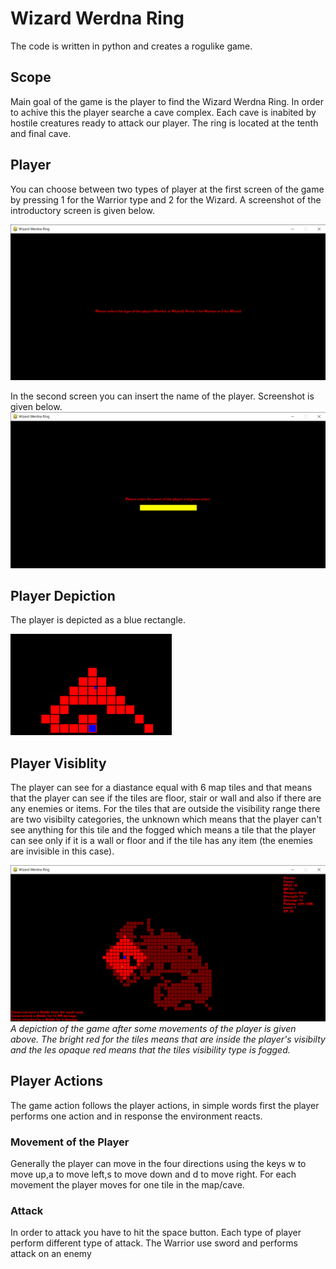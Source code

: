 # Wizard Werdna Ring
The code is written in python and creates a rogulike game. 
## Scope
Main goal of the game is the player to find the Wizard Werdna Ring. In order to achive this the player searche a cave complex. Each cave is inabited by hostile creatures ready to attack our player. The ring is located at the tenth and final cave.

## Player
You can choose between two types of player at the first screen of the game by pressing 1 for the Warrior type and 2 for the Wizard. A screenshot of the introductory screen is given below.

![Wizard_Werdna_Ring](images/Wizard_Werdna_Ring.png)

In the second screen you can insert the name of the player. Screenshot is given below.
![Wizard_Werdna_Ring_Name](images/Wizard_Werdna_Ring_Name.png)

## Player Depiction
The player is depicted as a blue rectangle.

![Wizard_Werdna_Ring_depiction](images/Wizard_Werdna_Ring_depiction.png)

## Player Visiblity
The player can see for a diastance equal with 6 map tiles and that means that the player can see if the tiles are floor, stair or wall and also if there are any enemies or items. For the tiles that are outside the visibility range there are two visibilty categories, the unknown which means that the player can't see anything for this tile and the fogged which means a tile that the player can see only if it is a wall or floor and if the tile has any item (the enemies are invisible in this case).

![Wizard_Werdna_Ring_visibility](images/Wizard_Werdna_Ring_visibility.png)
*A depiction of the game after some movements of the player is given above. The bright red for the tiles means that are inside the player's visibilty and the les opaque red means that the tiles visibility type is fogged.*

## Player Actions
The game action follows the player actions, in simple words first the player performs one action and in response the environment reacts.
### Movement of the Player
Generally the player can move in the four directions using the keys w to move up,a to move left,s to move down and d to move right. For each movement the player moves for one tile in the map/cave.

### Attack
In order to attack you have to hit the space button.
Each type of player perform different type of attack. The Warrior use sword and performs attack on an enemy  